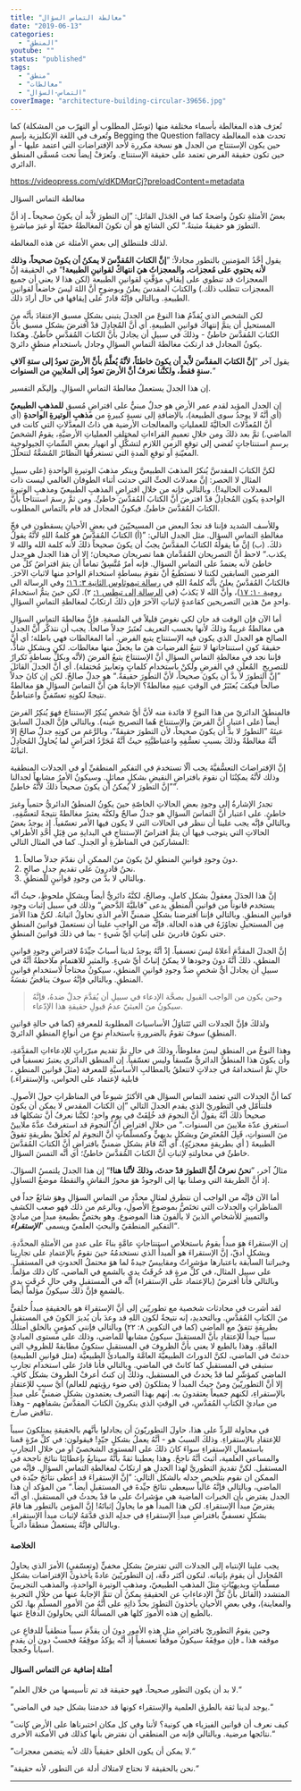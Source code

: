 ```yaml
---
title: "مغالطة التماس السؤال"
date: "2019-06-13"
categories: 
  - "المنطق"
youtube: ""
status: "published"
tags: 
  - "منطق"
  - "مغالطات"
  - "التماس-السؤال"
coverImage: "architecture-building-circular-39656.jpg"
---
```


تُعرَف هذه المغالطة بأسماء مختلفة منها (توسّل المطلوب أو التهرّب من المشكلة) كما وتُعرف في اللغة الإنكليزية بإسم Begging the Question fallacy تحدث هذه المغالطة حين يكون الإستنتاج من الجدل هو نسخة مكررة لأحد الإفتراضات التي اعتمد عليها - أو حين تكون حقيقة الفرض تعتمد على حقيقة الإستنتاج. وتُعرَفْ إيضاً تحت مُسمَّى المنطق الدائري.

https://videopress.com/v/dKDMqrCj?preloadContent=metadata

مغالطة التماس السؤال

بعضُ الأمثلةِ تكونُ واضحةً كما في الجَدَل القائل: ”إن التطورَ لاَّبد أن يكونَ صحيحاً ـ إذ أنَّ التطورَ هو حقيقةٌ مثبتةٌ.“ لكن الشائع هو أن تكونَ المغالطةُ خفيّةً أو غيرَ مباشرةٍ.

لذلك فلننطلق إلى بعضِ الأمثلة عن هذه المغالطة.

يقول أحَّدُ المؤمنين بالتطور مجادلاً: ”**إنَّ الكتابَ المُقدَّسَ لا يمكنُ أن يكونَ صحيحاً، وذلك لأنه يحتوي على مُعجزات، والمعجزاتُ هيَ انتهاكٌ لقوانينِ الطبيعة!**“ في الحقيقة إنَّ المعجزاتَ قد تنطوي على إيقافٍ مؤقَّتٍ لقوانينِ الطبيعة (لكن هذا لا يعني أن جميع المعجزات تتطلب ذلك.) والكتابَ المقدسَ يعلنُ وبوضوحٍ أنَّ اللهَ ليسَ خاضعاً لقوانينِ الطبيعةِ. وبالتالي فإنَّهُ قادرٌ على إيقافها في حال أرادَ ذلك.

لكن الشخص الذي يُقدِّمُ هذا النوعَ من الجدلَ يتبنى بشكلٍ مسبق الإعتقادَ بأنَّه منَ المستحيلِ أن يتمَّ إنتهاكُ قوانينِ الطبيعةِ. أي أنَّ المُجادِلَ قدْ افترضَ بشكلٍ مسبق بأنَّ الكتابَ المُقدَّسَ خاطئٌ - وذلكَ في سبيلِ أن يجادلَ بأنَّ الكتابَ المُقدَّسِ خاطئٌ. وهكذا يكونُ المجادل قد ارتكبَ مغالطةَ التماسِ السؤالِ وجادل باستخدام منطقٍ دائريّ.

يقول آخر ”**إنَّ الكتابَ المقدَّسَ لاَّبد أن يكونَ خاطئاً، لأنَّهُ يُعلَّمُ بأنَّ الأرضَ تعودُ إلى ستةِ آلافِ سنةٍ فقطْ، ولكنَّنا نعرفُ أنَّ الأرضَ تعودُ إلى الملايينِ من السنوات.**“

إن هذا الجدلَ يستعملُ مغالطةَ التماسِ السؤالِ. وإليكَم التفسير.

إن الجدل المؤيد لقدم عمر الأرض هو جدلٌ مبنيٌّ على افتراضٍ مُسبق **للمذهبِ الطبيعيّ** (أي أنَّهُ لا يوجدُ سوى الطبيعة)، بالإضافةِ إلى نسبةٍ كبيرةٍ من **مذهبِ الوتيرةِ الواحدةِ** (أي أنَّ المُعدَّلاتَ الحاليَّةَ للعملياتِ والمعالجات الأرضية هي ذاتُ المعدَّلاتِ التي كانت في الماضي.) ثمَّ بعد ذلكَ ومن خلالِ تعميمِ القراءاتِ لمختلفِ العملياتِ الأرضيَّةِ، يقومُ الشخصُ برسمِ استنتاجاتٍ تُفضي إلى توقعِ الزمنِ اللازمِ لتشكُّلِ أو انهيار بعضِ السِّماتِ الجيولوجية المعيّنةِ أو توقعِ المدةِ التي تستغرقُهَا النظائرُ المُشعَّةُ لتتحلّلَ.

لكنَّ الكتابَ المقدسَّ يُنكرُ المذهبَ الطبيعيَّ وينكر مذهبَ الوتيرةِ الواحدةِ (على سبيلِ المثال لا الحصر: إنَّ معدلاتَ الحتِّ التي حدثت أثناء الطوفان العالمي ليست ذات المعدلات الحالية!). وبالتالي فإنه من خلالِ افتراضِ المذهبِ الطبيعيّ ومذهبِ الوتيرةِ الواحدةِ يكون المُجادِلُ قدْ افترضَ أنَّ الكتابَ المُقدَّسَ خاطئٌ. ومن ثمَّ رسمَ استنتاجاً بأنَّ الكتابَ المُقدَّسَ خاطئٌ. فيكونُ المجادل قد قام بالتماس المطلوب.

وللأسف الشديد فإننا قد نجدُ البعض من المسيحيّينَ في بعضِ الأحيانِ يسقطون في فخّ مغالطةِ التماسِ السؤال. مثل الجدل التالي: ”(أ) الكتابُ المُقدَّسُ هو كلمةُ اللهِ لأنَّهُ يقولُ ذلكَ. (ب) إنَّ ما يقولُهُ الكتابُ المقدَّسُ يجبُ أن يكونَ صحيحاً ذلكَ لأنه كلمة الله والله لا يكذب.“ لاحظ أنَّ التصريحان المُقدَّمان هما تصريحان صحيحان؛ إلا أن هذا الجدل هو جدل خاطئ لأنه يعتمدُ على التماسِ السؤالِ. فإنه أمرٌ مُتَّسِقُ تماماً أن يتمَ افتراضُ كلٍّ من الفرضين السابقين لكننا لا نستطيعُ أنْ نقومَ ببساطةٍ استخدامَ الواحدِ منها لاثباتِ الآخرَ. فالكتابُ المُقدَّسُ يعلنُ بأنَّه كلمةُ اللهِ في [رسالة تيموثاوس الثانية ٣: ١٦؛](https://biblia.com/books/ar-vandyke/2Ti3.16) وفي الرسالة الى [رومية ١٠: ١٧](https://biblia.com/books/ar-vandyke/rom10.17))، وأنَّ الله لا يَكذبُ (في [الرسالة إلى تيطس ١:](https://biblia.com/books/ar-vandyke/tit1.2) ٢). لكن حينَ يتمُّ استخدامُ واحدٍ منْ هذين التصريحين كقاعدةٍ لإثباتِ الآخرَ فإن ذلكَ ارتكابٌ لمغالطةِ التماسِ السؤالِ.

أما الآن فإن الوقت قد حان لكي نغوصَ قليلاً في الفلسفةِ. فإنَّ مغالطةَ التماسِ السؤالِ هي مغالطةٌ غريبةٌ وذلكَ لأنها بحسب التعريف تُعتَبرُ جدلاً صالحاً. يجب أن نتذكَّر أنَّ الجدل الصالح هو الجدل الذي يكون فيه الإستنتاج يتبع الفرض. أما المغالطات فهي باطلة؛ أي أنَّ حقيقةَ كونِ استنتاجاتها لا تتبعُ الفرضيات هيَ ما يجعلُ منها مغالطات. لكن وبشكلٍ شاذٍّ، فإننا نجد في مغالطةِ التماسِ السؤالِ أنَّ الإستنتاجَ يتبعُ الفرضَ (لأنَّه وبكلِّ بساطةٍ تَكرارٌ للتصريحِ  المُعلَنِ في الفرضِ ولكنْ باستخدامِ كلماتٍ وتعابيرَ مُختفلة). أي أنَّ الجدلَ القائلَ ”إنَّ التطورَ لا بدَّ أن يكونَ صحيحاً، لأنَّ التطورَ حقيقةٌ.“ هو جدلٌ صالحٌ. لكن إن كانَ جدلاً صالحاً فيكفَ يُعتَبَرُ في الوقتِ عينِهِ مغالطةً؟ الإجابةُ هيَ أنَّ التماسَ السؤالِ هوَ مغالطةٌ نتيجةً لكونِهِ تعسّفيٌّ واعتباطيٌّ.

فالمنطقُ الدائريّ من هذا النوعِ لا فائدة منه لأنَّ أيَّ شخصٍ يُنكِرُ الإستنتاجَ فهوَ يُنكِرُ الفرضَ أيضاً (على اعتبارِ أنَّ الفرضَ والإستنتاجَ هُما التصريح عينه). وبالتالي فإنَّ الجدلَ السابقَ عينَهُ ”التطورُ لا بدَّ أن يكونَ صحيحاً، لأن التطورَ حقيقةٌ“، وبالرَّغمِ من كونِهِ جدلٌ صالحٌ إلا أنَّهُ مغالطةٌ وذلكَ بسببِ تعسُّفِهِ واعتباطيَّتِهِ حيثُ أنَّهُ مُجَرَّدُ افتراضٍ لما يُحاوِلُ المُجادِلُ اثباتَهُ.

إنَّ الإفتراضاتَ التعسُّفيَّةَ يجب ألّا تستخدمَ في التفكيرِ المنطقيِّ أو في الجدلات المنطقية وذلك لأنَّهُ يمكِنُنَا أن نقومَ بافتراضِ النقيضِ بشكلٍ مماثلٍ. وسيكونُ الأمرُ مشابهاً لجدالنا ”إنَّ التطورَ لا يُمكنُ أن يكونَ صحيحاً ذلكَ لأنَّهُ خاطئٌ“.

تجدرُ الإشارةُ إلى وجودِ بعضِ الحالاتِ الخاصّةِ حينَ يكونُ المنطقُ الدائريُّ حتمياً وغيرَ خاطئٍ. على اعتبار أنَّ التماسَ السؤالِ هو جدلٌ صالحٌ ولكنَّه يعتبرُ مغالطةً نتيجةً لتعسُّفِهِ،  وبالتالي فإنَّه يجب علينا أن ننظر في الحالات التي لا يكون فيها الأمر تعسّفياً. إذ يوجدُ بعضُ الحالاتِ التي يتوجب فيها أن يتمَّ افتراضُ الإستنتاجِ في البدايةِ من قِبَلِ أحَّدِ الأطرافِ المشاركينَ في المناظرةِ أو الجدلِ. كما في المثال التالي:

1. دونَ وجودِ قوانينِ المنطقِ لنْ يكونَ منَ الممكنِ أن نقدّمَ جدلاً صالحاً.
2. نحنُ قادرونَ على تقديمِ جدلٍ صالحٍ.
3. وبالتالي لا بدَّ من وجودِ قوانينٍ للمنطقِ.

إنَّ هذا الجدَلَ معقولٌ بشكلٍ كاملٍ، وصالحٌ، لكنَّهُ دائريٌّ أيضاً وبشكلٍ ملحوظٍ، حيثُ أنَّه يستخدم قانوناً من قوانينِ المنطقِ يدعى ”قابليَّةَ الدَّحضِ“ وذلك في سبيل إثبات وجود قوانينِ المنطقِ. وبالتالي فإننا افترضنا بشكلٍ ضمنيٍّ الأمرِ الذي نحاولُ اثباتهُ. لكنَّ هذا الأمرَ مِن المستحيلِ تجاوُزَهُ في هذه الحالة. فإنَّه من الواجبِ علينا أن نستعملَ قوانينَ المنطقِ حتى نكونَ قادرينَ على إثباتِ أيِّ شيءٍ - بما في ذلكَ قوانينَ المنطقِ.

إنَّ الجدلَ المقدَّمَ أعلاهُ ليسَ تعسفياً. إذْ أنَّهُ يوجدُ لدينا أسبابٌ جيِّدَةٌ لافتراضِ وجودِ قوانينِ المنطق، ذلكَ أنَّهُ دونَ وجودها لا يمكنٌ إثباتٌ أيِّ شيءٍ. والمثيرِ للاهتمامِ ملاحظةُ أنَّهُ في سبيلِ أن يجادلَ أيُّ شخصٍ ضدَّ وجودِ قوانينِ المنطقِ، سيكونُ محتاجاً لاستخدامِ قوانينِ المنطقِ. وبالتالي فإنَّهُ سوفَ يناقضُ نفسَهُ.

> وحين يكون من الواجب القبول بصحَّة الإدعاء في سبيلِ أن يُقدَّمَ جدلٌ ضدهُ، فإنَّهُ سيكونُ منَ العبثيّ عدمُ قبولِ حقيقةِ هذا الإدّعاء.

ولذلكَ فإنَّ الجدلات التي تَتَناوَلُ الأساسياتَ المطلوبةَ للمعرفةِ (كما في حالةِ قوانينِ المنطقِ) سوفَ تقومُ بالضرورةِ باستخدامِ نوعٍ من أنواعِ المنطقِ الدائريّ.

وهذا النوعُ من المنطقِ ليسَ مغلوطاً، وذلكَ في حالِ تمَّ تقديم مبرّراتٍ للإدعاءاتِ المقدَّمَةِ، وأن يكونَ هذا المنطقُ الدائريُّ متّسقاً وليس تعسّفياً. إن المنطق الدائري يعتبرُ تعسفياً في حالِ تمَّ استخدامَهُ في جدلاتٍ لاتتعلقُ بالمطالبِ الأساسيَّةِ للمعرفة (مثلَ قوانين المنطقِ ، قابلية لإعتماد على الحواس، والإستقراء.) 

كما أنَّ الجدلات التي تعتمد التماس السؤال هي الأكثرُ شيوعاً في المناظراتِ حولَ الأصولِ. فلنتأمّل في التطوريّ الذي يقدم الجدلَ التالي ”إن الكتابَ المقدس لا يمكن أن يكونَ صحيحاً ذلكَ أنَّهُ يقولُ أنَّ النجومَ قد خُلِقَتْ في يومٍ واحدٍ؛ لكنَّنا نعرفُ أنَّ تشكلها قد استغرق عدّة ملايينَ من السنوات.“ من خلالِ افتراضِ أنَّ النجومَ قد استغرقتْ عدَّةَ ملايينْ منَ السنواتِ، قَبِلَ المُعتَرِضُ وبشكلٍ بديهيٍّ وكمسلّماتٍ أنَّ النجومَ لم تُخلَقْ بطريقةٍ تفوقُ الطبيعةَ ( أي بطريقةٍ معجزيّةٍ). أي أنَّهُ قامَ بشكلٍ ضمنيٍّ بافتراضِ أنَّ الكتابَ المُقدَّسَ خاطئٌ في محاولتهِ لإثباتِ أنَّ الكتابَ المُقدَّسَ خاطئٌ؛ أي أنَّه التمسَ السؤال.

مثالٌ آخر، ”**نحنُ نعرفُ أنَّ التطورَ قدْ حدثَ، وذلكَ لأنَّنا هنا!**“ إن هذا الجدلَ يلتمسُ السؤالَ، إذ أنَّ الطريقةَ التي وصلنا بها إلى الوجودُ هوَ محورُ النقاشِ والنقطةُ موضعُ التساؤلِ.

أما الآن فإنَّه من الواجب أن نتطرق لمثالٍ محدَّدٍ من التماسِ السؤالِ وهوَ شائعٌ جداً في المناظراتِ والجدلات التي تختَصُّ بموضوع الأصولِ، وبالرغم من ذلك فهو صعب الكشفِ والتمييزِ للأشخاصِ الذينَ لا يألفونَ هذا الموضوع. وهو يختصُّ بطبيعةِ مبدأٍ من مبادئِ التفكيرِ المنطقيّ والبحثِ العلميّ ويسمى ”**_الإستقراء_**“.

إن الإستقراءَ هوَ مبدأٌ يقومُ باستخلاصِ استنتاجاتٍ عامَّةٍ بناءً على عددٍ من الأمثلةِ المحدَّدةِ. وبشكلٍ أدقّ، إنَّ الإستقراءَ هو المبدأُ الذي نستخدمُهُ حينَ نقومُ بالإعتمادِ على تجارِبِنا وخبراتنا السابقة باعتبارها مؤشراتٌ ومقاييسٌ جيدةٌ لما هوَ محتملُ الحدوثِ في المستقبل. على سبيل المثال، في كلِّ مرةٍ قد حُرِقَتُ يديِ بالشمعِ في الماضي، كان ذلك مؤلماً. وبالتالي فأنا أفترضُ (بالإعتماد على الإستقراء) أنَّه في المستقبلِ وفي حالِ حُرِقَتٍ يدي بالشمعِ فإنَّ ذلكَ سيكونُ مؤلماً أيضاً.

لقد أشرت في محادثات شخصية مع تطوريّين إلى أنَّ الإستقراءَ هو بالحقيقةِ مبدأُ خلقيٌّ منَ الكتابِ المُقدَّسِ. وبالتحديدِ، إنه نتيجةٌ لكون اللهِ قد وعدَ بأن يُديرَ الكونَ في المستقبلِ بطريقةٍ تتفقُ مع الماضي (كما في التكوين ٨: ٢٢) وبالتالي فإنني كمؤمنٍ بالخلق أمتلكُ سبباً جيداً للإعتقادِ بأنَّ المستقبلَ سيكونُ مشابهاً للماضي، وذلك على مستوى المبادئِ العامَّةِ. وهذا بالطبع لا يعني بأنَّ الظروفَ في المستقبلِ ستكونُ مطابقةً للظروفِ التي حدثتْ في الماضي، لكنَّ الدوراتَ الطبيعيَّةَ العامَّةَ والمبادئَ الطبيعيَّة (مثل قوانينِ الطبيعةِ) ستبقى في المستقبلِ كما كانتْ في الماضي. وبالتالي فأنا قادرُ على استخدامِ تجاربِ الماضي كمؤشّرٍ لما قدْ يحدثُ في المستقبل، وذلكْ إن كنتُ أعرفْ الظروفَ بشكل كافٍ. إلا أنَّ التطوريّينَ ومنْ حيثُ المبدأ لا يمتلكونَ (في ضوء رؤيتهم للعالم) أيَّ سببٍ للإعتقادِ بالإستقراءِ، لكنهم جميعاً يعتقدونَ به. إنهم بهذا التصرف يعتمدون بشكلٍ ضمنيٍّ على مبدأٍ من مبادئِ الكتابِ المُقدَّسِ، في الوقتِ الذي ينكرونَ الكتابَ المقدَّسَ بشفاهِهم - وهذا تناقض صارخ.

في محاولة للردِّ على هذا، حاولَ التطوريّونَ أن يجادلوا بأنَّهم بالحقيقةِ يمتلكونَ سبباً للإعتقادِ بالإستقراءِ. وذلكَ السببُ هو - أنَّهُ يعملُ بشكلٍ جيّدٍ! فيقولون: في كلِّ مرّةٍ قمنا باستعمالِ الإستقراءِ سواءَ كانَ ذلكَ على المستوى الشخصيّ أو من خلالِ التجاربِ والمساعي العلمية، أثبتَ أنَّهُ ناجحٌ. وهذا يعطينا ثقةً بأنَّهُ سيتابعُ بإعطائِنَا نتائجَ ناجحة في المستقبل. لكنَّ تقديمَ التطوريَّ لهذا الجدلِ هو ارتكابٌ لمغالطةِ التماسِ السؤالِ. فإنَّه من الممكن ان نقوم بتلخيص جدله بالشكل التالي: ”إنَّ الإستقراءَ قد أعطى نتائجَ جيّدة في الماضي، وبالتالي فإنَّهُ غالباً سيعطي نتائجَ جيِّدةَ في المستقبلِ أيضاً.“ من المؤكد أن هذا الجدل يفترض بأن الخبرات الماضية هي مؤشراتٌ على ما قدْ يحدثُ في المستقبلِ. أي أنَّه يفترضُ مبدأَ الإستقراءِ. لكن هذا المبدأُ هو ما يحاولُ إثباتَهُ! إنَّ المؤمن بالتطور هنا قامً بشكلٍ تعسفيٍّ بافتراضِ مبدأِ الإستقراءِ في جدلِه الذي قدَّمَهُ لإثبات مبدأ الإستقراء. وبالتالي فإنَّهُ يستعملُ منطقاً دائرياً.

#### الخلاصة

يجب علينا الإنتباه إلى الجدلات التي تفترضُ بشكلٍ مخفيٍّ (وتعسّفيٍ) الأمرَ الذي يحاولُ المُجادل أن يقومَ بإثباته. لنكون أكثر دقّة، إن التطوريّينَ عادةً يأخذونَ الإفتراضات بشكلِ مسلّماتٍ وبديهيّاتٍ مثلَ المذهبِ الطبيعيّ، ومذهبِ الوتيرة الواحدةِ، والمذهبِ التجريبيّ المتشدد (القائل بأنَّ كلَّ الإدعاءاتِ عن الحقيقةِ يمكنُ أن تتمَّ الإجابةُ عنها من خلالِ التجربةِ والمعاينة)، وفي بعضِ الأحيانِ يأخذونَ التطورَ بحدِّ ذاتِهِ على أنَّهُ منَ الأمورِ المسلّمِ بها. لكن بالطبع إن هذه الأمورَ كلها هي المسألةُ التي يحاولونَ الدفاعَ عنها.

وحين يقومُ التطوريّ بافتراضِ مثلِ هذهِ الأمورِ دونَ أن يقدِّمَ سبباً منطقياً للدفاعِ عن موقفه هذا ـ فإن موقِفَهُ سيكونُ موقفاً تعسفياً إذ أنَّه يؤكدُ موقِفَهُ فحسبْ دون أن يقدم أسباباً وحُججاً.

#### أمثلة إضافية عن التماس السؤال

”لا بد أن يكون التطور صحيحاً، فهو حقيقة قد تم تأسيسها من خلال العلم.“ 

”يوجد لدينا ثقة بالطرق العلمية والإستقراء كونها قد خدمتنا بشكل جيد في الماضي.“

”كيف نعرف أن قوانين الفيزياء هي كونية؟ لأننا وفي كل مكان اختبرناها على الأرض كانت نتائجها مرضية. وبالتالي فإنه من المنطقي أن نفترض بأنها كذلك في الأمكنة الأُخرى.“

”لا يمكن أن يكون الخلق حقيقياً ذلك لأنه يتضمن معجزات.“

”نحن بالحقيقة لا نحتاج لامتلاك أدلة عن التطور، لأنه حقيقة.“

* * *

